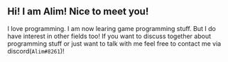 ## Hi! I am Alim! Nice to meet you!

I love programming. I am now learing game programming stuff. But I do have interest in other fields too! If you want to discuss together about programming stuff or just want to talk with me feel free to contact me via discord(`Alim#8261`)! 

<!--
**4methyst/4methyst** is a ✨ _special_ ✨ repository because its `README.md` (this file) appears on your GitHub profile.

Here are some ideas to get you started:

- 🔭 I’m currently working on ...
- 🌱 I’m currently learning ...
- 👯 I’m looking to collaborate on ...
- 🤔 I’m looking for help with ...
- 💬 Ask me about ...
- 📫 How to reach me: ...
- 😄 Pronouns: ...
- ⚡ Fun fact: ...
-->
